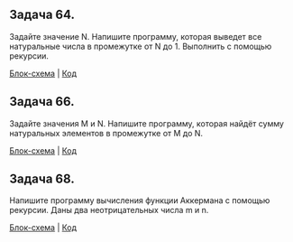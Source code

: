 ## Задача 64. 
Задайте значение N. Напишите программу, которая выведет все натуральные числа в промежутке от N до 1. Выполнить с помощью рекурсии.

[Блок-схема](Task64/diagram.drawio.png) | [Код](Task64/Program.cs)

## Задача 66. 
Задайте значения M и N. Напишите программу, которая найдёт сумму натуральных элементов в промежутке от M до N.

[Блок-схема](Task66/diagram.drawio.png) | [Код](Task66/Program.cs)

## Задача 68. 
Напишите программу вычисления функции Аккермана с помощью рекурсии. Даны два неотрицательных числа m и n.

[Блок-схема](Task68/diagram.drawio.png) | [Код](Task68/Program.cs)
